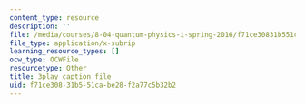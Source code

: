 ```yaml
---
content_type: resource
description: ''
file: /media/courses/8-04-quantum-physics-i-spring-2016/f71ce30831b551cabe28f2a77c5b32b2_G3HSP3qMgKI.vtt
file_type: application/x-subrip
learning_resource_types: []
ocw_type: OCWFile
resourcetype: Other
title: 3play caption file
uid: f71ce308-31b5-51ca-be28-f2a77c5b32b2
---
```

